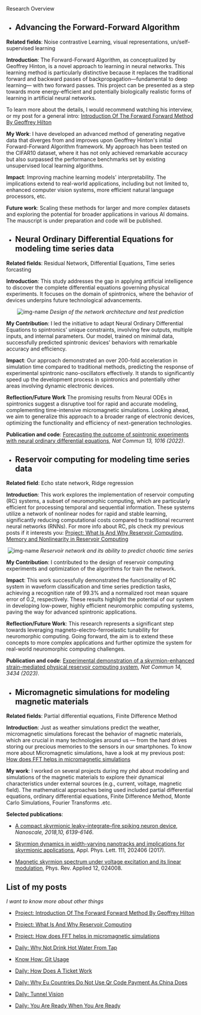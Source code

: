 


Research Overview

- ## Advancing the Forward-Forward Algorithm

**Related fields**: Noise contrastive Learning, visual representations, un/self-supervised learning

**Introduction**: The Forward-Forward Algorithm, as conceptualized by Geoffrey Hinton, is a novel approach to learning in neural networks. This learning method is particularly distinctive because it replaces the traditional forward and backward passes of backpropagation—fundamental to deep learning— with two forward passes. This project can be presented as a step towards more energy-efficient and potentially biologically realistic forms of learning in artificial neural networks. 

To learn more about the details, I would recommend watching his interview, or my post for a general intro: [Introduction Of The Forward Forward Method By Geoffrey Hilton](https://xing-chen18.github.io/Project-Introduction-of-the-forward-forward-method-by-Geoffrey-Hilton/)

**My Work**: I have developed an advanced method of generating negative data that diverges from and improves upon Geoffrey Hinton's initial Forward-Forward Algorithm framework. My approach has been tested on the CIFAR10 dataset, where it has not only achieved remarkable accuracy but also surpassed the performance benchmarks set by existing unsupervised local learning algorithms.

**Impact**: Improving machine learning models' interpretability. The implications extend to real-world applications, including but not limited to, enhanced computer vision systems, more efficient natural language processors, etc.

**Future work**: Scaling these methods for larger and more complex datasets and exploring the potential for broader applications in various AI domains. The mauscript is under preparation and code will be published.


- ## Neural Ordinary Differential Equations for modeling time series data

**Related fields**: Residual Network, Differential Equations, Time series forcasting

**Introduction**: This study addresses the gap in applying artificial intelligence to discover the complete differential equations governing physical experiments. It focuses on the domain of spintronics, where the behavior of devices underpins future technological advancements.

<p align="center">
  <img alt="img-name" src="{{ site.baseurl }}/images/NODE.PNG" height="auto" width="auto">
    <em>Design of the network architecture and test prediction</em>
</p>

**My Contribution**: I led the initiative to adapt Neural Ordinary Differential Equations to spintronics' unique constraints, involving few outputs, multiple inputs, and internal parameters. Our model, trained on minimal data, successfully predicted spintronic devices' behaviors with remarkable accuracy and efficiency.

**Impact**: Our approach demonstrated an over 200-fold acceleration in simulation time compared to traditional methods, predicting the response of experimental spintronic nano-oscillators effectively. It stands to significantly speed up the development process in spintronics and potentially other areas involving dynamic electronic devices.

**Reflection/Future Work** The promising results from Neural ODEs in spintronics suggest a disruptive tool for rapid and accurate modeling, complementing time-intensive micromagnetic simulations. Looking ahead, we aim to generalize this approach to a broader range of electronic devices, optimizing the functionality and efficiency of next-generation technologies.

**Publication and code**: [Forecasting the outcome of spintronic experiments with neural ordinary differential equations](https://www.nature.com/articles/s41467-022-28571-7), _Nat Commun 13, 1016 (2022)_.

- ## Reservoir computing for modeling time series data

**Related field**: Echo state network, Ridge regression

**Introduction**: This work explores the implementation of reservoir computing (RC) systems, a subset of neuromorphic computing, which are particularly efficient for processing temporal and sequential information. These systems utilize a network of nonlinear nodes for rapid and stable learning, significantly reducing computational costs compared to traditional recurrent neural networks (RNNs). For more info about RC, pls check my previous posts if it interests you: [Project: What Is And Why Reservoir Computing](https://xing-chen18.github.io/Project-What-is-and-why-Reservoir-Computing/), [Memory and Nonlinearity in Reservoir Computing](https://xing-chen18.github.io/Project-Memory-and-Nonlinearity-in-Reservoir-Computing/)

<p align="center">
  <img alt="img-name" src="{{ site.baseurl }}/images/NC_reservoir.PNG" height="auto" width="auto">
    <em>Reservoir network and its ability to predict chaotic time series</em>
</p>

**My Contribution**: I contributed to the design of reservoir computing experiments and optimization of the algorithms for train the network.

**Impact**: This work successfully demonstrated the functionality of RC system in waveform classification and time series prediction tasks, achieving a recognition rate of 99.3% and a normalized root mean square error of 0.2, respectively. These results highlight the potential of our system in developing low-power, highly efficient neuromorphic computing systems, paving the way for advanced spintronic applications.

**Reflection/Future Work**: This research represents a significant step towards leveraging magneto-electro-ferroelastic tunability for neuromorphic computing. Going forward, the aim is to extend these concepts to more complex applications and further optimize the system for real-world neuromorphic computing challenges.

**Publication and code**: [Experimental demonstration of a skyrmion-enhanced strain-mediated physical reservoir computing system](https://www.nature.com/articles/s41467-023-39207-9), _Nat Commun 14, 3434 (2023)_.

- ## Micromagnetic simulations for modeling magnetic materials

**Related fields**: Partial differential equations, Finite Difference Method

**Introduction**: Just as weather simulations predict the weather, micromagnetic simulations forecast the behavior of magnetic materials, which are crucial in many technologies around us — from the hard drives storing our precious memories to the sensors in our smartphones.  To know more about Micromagnetic simulations, have a look at my previous post: [How does FFT helps in micromagnetic simulations](https://xing-chen18.github.io/My-PhD/)

**My work**: I worked on several projects during my phd about modeling and simulations of the magnetic materials to explore their dynamical characteristics under external sources (e.g., current, voltage, magnetic field). The mathematical approaches being used included partial differential equations, ordinary differential equations, Finite Difference Method, Monte Carlo Simulations, Fourier Transforms .etc.

**Selected publications**: 

- [A compact skyrmionic leaky–integrate–fire spiking neuron device](https://scholar.google.com/citations?view_op=view_citation&hl=zh-CN&user=_1rFPswAAAAJ&citation_for_view=_1rFPswAAAAJ:u5HHmVD_uO8C), 	_Nanoscale, 2018,10, 6139-6146_.

- [Skyrmion dynamics in width-varying nanotracks and implications for skyrmionic applications](https://scholar.google.com/citations?view_op=view_citation&hl=zh-CN&user=_1rFPswAAAAJ&citation_for_view=_1rFPswAAAAJ:2osOgNQ5qMEC), Appl. Phys. Lett. 111, 202406 (2017).

- [Magnetic skyrmion spectrum under voltage excitation and its linear modulation](https://scholar.google.com/citations?view_op=view_citation&hl=zh-CN&user=_1rFPswAAAAJ&citation_for_view=_1rFPswAAAAJ:Y0pCki6q_DkC), Phys. Rev. Applied 12, 024008.


## List of my posts
_I want to know more about other things_ 

- [Project: Introduction Of The Forward Forward Method By Geoffrey Hilton](https://xing-chen18.github.io/Project-Introduction-of-the-forward-forward-method-by-Geoffrey-Hilton/)

- [Project: What Is And Why Reservoir Computing](https://xing-chen18.github.io/Project-What-is-and-why-Reservoir-Computing/)

- [Project: How does FFT helps in micromagnetic simulations](https://xing-chen18.github.io/My-PhD/)

- [Daily: Why Not Drink Hot Water From Tap](https://xing-chen18.github.io/Daily-Turning-Up-the-Heat-Why-You-Rethink-Drinking-Warm-Tap-Water/)

- [Know How: Git Usage](https://xing-chen18.github.io/know-how-Git-usage/)

- [Daily: How Does A Ticket Work](https://xing-chen18.github.io/Daily-How-does-a-ticket-work/)

- [Daily: Why Eu Countries Do Not Use Qr Code Payment As China Does](https://xing-chen18.github.io/Daily-Why-Eu-countries-do-not-use-QR-code-payment-as-China-does/)

- [Daily: Tunnel Vision](https://xing-chen18.github.io/Daily-Tunnel-vision/)

- [Daily: You Are Ready When You Are Ready](https://xing-chen18.github.io/Daily-You-are-ready-when-you-are-ready/)
